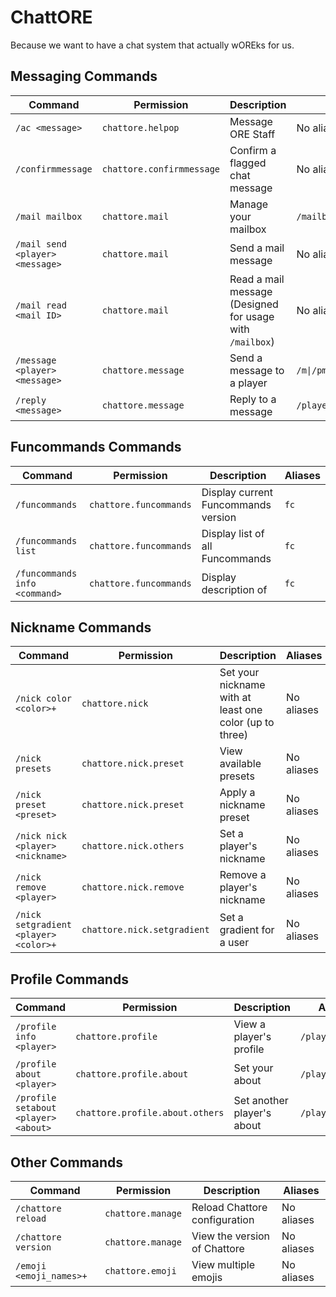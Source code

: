 # ChattORE

Because we want to have a chat system that actually wOREks for us.

## Messaging Commands

| Command                         | Permission                | Description                                              | Aliases                                            |
|---------------------------------|---------------------------|----------------------------------------------------------|----------------------------------------------------|
| `/ac <message>`                 | `chattore.helpop`         | Message ORE Staff                                        | No aliases                                         |
| `/confirmmessage`               | `chattore.confirmmessage` | Confirm a flagged chat message                           | No aliases                                         |
| `/mail mailbox`                 | `chattore.mail`           | Manage your mailbox                                      | `/mailbox\|/mail`                                  |
| `/mail send <player> <message>` | `chattore.mail`           | Send a mail message                                      | No aliases                                         |
| `/mail read <mail ID>`          | `chattore.mail`           | Read a mail message (Designed for usage with `/mailbox`) | No aliases                                         |
| `/message <player> <message>`   | `chattore.message`        | Send a message to a player                               | `/m\|/pm\|/msg\|/vmsg\|/vmessage\|/whisper\|/tell` |
| `/reply <message>`              | `chattore.message`        | Reply to a message                                       | `/playerprofile`                                   |

## Funcommands Commands

| Command                       | Permission             | Description                         | Aliases |
|-------------------------------|------------------------|-------------------------------------|---------|
| `/funcommands`                | `chattore.funcommands` | Display current Funcommands version | `fc`    |
| `/funcommands list`           | `chattore.funcommands` | Display list of all Funcommands     | `fc`    |
| `/funcommands info <command>` | `chattore.funcommands` | Display description of <command>    | `fc`    |

## Nickname Commands

| Command                               | Permission                  | Description                                             | Aliases    |
|---------------------------------------|-----------------------------|---------------------------------------------------------|------------|
| `/nick color <color>+`                | `chattore.nick`             | Set your nickname with at least one color (up to three) | No aliases |
| `/nick presets`                       | `chattore.nick.preset`      | View available presets                                  | No aliases |
| `/nick preset <preset>`               | `chattore.nick.preset`      | Apply a nickname preset                                 | No aliases |
| `/nick nick <player> <nickname>`      | `chattore.nick.others`      | Set a player's nickname                                 | No aliases |
| `/nick remove <player>`               | `chattore.nick.remove`      | Remove a player's nickname                              | No aliases |
| `/nick setgradient <player> <color>+` | `chattore.nick.setgradient` | Set a gradient for a user                               | No aliases |

## Profile Commands

| Command                              | Permission                      | Description                | Aliases          |
|--------------------------------------|---------------------------------|----------------------------|------------------|
| `/profile info <player>`             | `chattore.profile`              | View a player's profile    | `/playerprofile` |
| `/profile about <player>`            | `chattore.profile.about`        | Set your about             | `/playerprofile` |
| `/profile setabout <player> <about>` | `chattore.profile.about.others` | Set another player's about | `/playerprofile` |

## Other Commands

| Command                 | Permission        | Description                   | Aliases    |
|-------------------------|-------------------|-------------------------------|------------|
| `/chattore reload`      | `chattore.manage` | Reload Chattore configuration | No aliases |
| `/chattore version`     | `chattore.manage` | View the version of Chattore  | No aliases |
| `/emoji <emoji_names>+` | `chattore.emoji`  | View multiple emojis          | No aliases |
